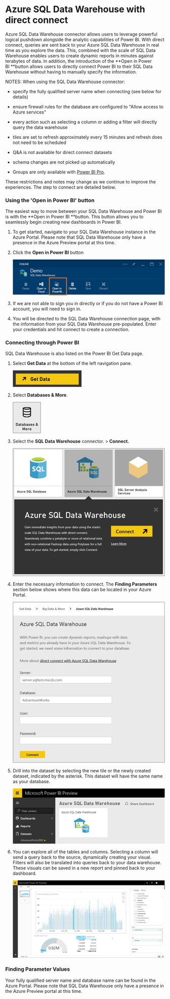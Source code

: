 ﻿<properties 
   pageTitle="Azure SQL Data Warehouse with direct connect"
   description="Azure SQL Data Warehouse with direct connect"
   services="powerbi" 
   documentationCenter="" 
   authors="guyinacube" 
   manager="mblythe" 
   editor=""
   tags=""/>
 
<tags
   ms.service="powerbi"
   ms.devlang="NA"
   ms.topic="article"
   ms.tgt_pltfrm="NA"
   ms.workload="powerbi"
   ms.date="10/14/2015"
   ms.author="asaxton"/>

# Azure SQL Data Warehouse with direct connect

Azure SQL Data Warehouse connector allows users to leverage powerful logical pushdown alongside the analytic capabilities of Power BI. With direct connect, queries are sent back to your Azure SQL Data Warehouse in real time as you explore the data. This, combined with the scale of SQL Data Warehouse enables users to create dynamic reports in minutes against terabytes of data. In addition, the introduction of the **﻿Open in Power BI **﻿button allows users to directly connect Power BI to their SQL Data Warehouse without having to manually specify the information.

NOTES: When using the SQL Data Warehouse connector:

-   specify the fully qualified server name when connecting (see below for details)

-   ensure firewall rules for the database are configured to "Allow access to Azure services"

-   every action such as selecting a column or adding a filter will directly query the data warehouse

-   tiles are set to refresh approximately every 15 minutes and refresh does not need to be scheduled

-   Q&A is not available for direct connect datasets

-   schema changes are not picked up automatically

-   Groups are only available with [Power BI Pro](powerbi-power-bi-pro-content-what-is-it.md).

These restrictions and notes may change as we continue to improve the experiences. The step to connect are detailed below.

### Using the 'Open in Power BI' button

The easiest way to move between your SQL Data Warehouse and Power BI is with the **﻿Open in Power BI **﻿button. This button allows you to seamlessly begin creating new dashboards in Power BI.

1. To get started, navigate to your SQL Data Warehouse instance in the Azure Portal. Please note that SQL Data Warehouse only have a presence in the Azure Preview portal at this time.

2. Click the **﻿Open in Power BI**﻿ button

   ![](media/powerbi-azure-sql-data-warehouse-with-direct-connect/Open.png)

3. If we are not able to sign you in directly or if you do not have a Power BI account, you will need to sign in.

4. You will be directed to the SQL Data Warehouse connection page, with the information from your SQL Data Warehouse pre-populated. Enter your credentials and hit connect to create a connection.

### Connecting through Power BI

SQL Data Warehouse is also listed on the Power BI Get Data page. 

1. Select **Get Data﻿** at the bottom of the left navigation pane.  

   ![](media/powerbi-azure-sql-data-warehouse-with-direct-connect/GetDatabutton.png)

2. Select **Databases & More**﻿.

   ![](media/powerbi-azure-sql-data-warehouse-with-direct-connect/DatabasesMore.png)

3. Select the **SQL Data Warehouse** connector. \>**﻿ Connect.**

   ![](media/powerbi-azure-sql-data-warehouse-with-direct-connect/AzureSQLDataWarehouse.png)

4. Enter the necessary information to connect. The **﻿Finding Parameters**﻿ section below shows where this data can be located in your Azure Portal.

   ![](media/powerbi-azure-sql-data-warehouse-with-direct-connect/AzureSQLDataWarehouse2.png)

5. Drill into the dataset by selecting the new tile or the newly created dataset, indicated by the asterisk. This dataset will have the same name as your database.

   ![](media/powerbi-azure-sql-data-warehouse-with-direct-connect/Dataset.PNG)

6. You can explore all of the tables and columns. Selecting a column will send a query back to the source, dynamically creating your visual. Filters will also be translated into queries back to your data warehouse. These visuals can be saved in a new report and pinned back to your dashboard.

   ![](media/powerbi-azure-sql-data-warehouse-with-direct-connect/Explore2.png)

### Finding Parameter Values

Your fully qualified server name and database name can be found in the Azure Portal. Please note that SQL Data Warehouse only have a presence in the Azure Preview portal at this time.

